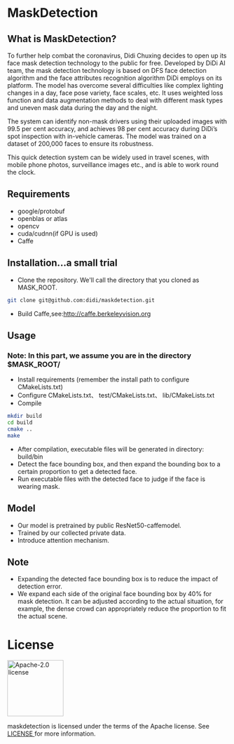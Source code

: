 # MaskDetection

## What is MaskDetection?
To further help combat the coronavirus, Didi Chuxing decides to open up its face mask detection technology to the public for free. Developed by DiDi AI team, the mask detection technology is based on DFS face detection algorithm and the face attributes recognition algorithm DiDi employs on its platform. 
The model has overcome several difficulties like complex lighting changes in a day, face pose variety, face scales, etc. It uses weighted loss function and data augmentation methods to deal with different mask types and uneven mask data during the day and the night. 

The system can identify non-mask drivers using their uploaded images with 99.5 per cent accuracy, and achieves 98 per cent accuracy during DiDi’s spot inspection with in-vehicle cameras. The model was trained on a dataset of 200,000 faces to ensure its robustness. 

This quick detection system can be widely used in travel scenes, with mobile phone photos, surveillance images etc., and is able to work round the clock.

## Requirements
- google/protobuf
- openblas or atlas
- opencv
- cuda/cudnn(if GPU is used)
- Caffe

## Installation...a small trial
- Clone the repository. We'll call the directory that you cloned as MASK_ROOT.
```bash
git clone git@github.com:didi/maskdetection.git
```
- Build Caffe,see:http://caffe.berkeleyvision.org

## Usage
### Note: In this part, we assume you are in the directory $MASK_ROOT/

- Install requirements (remember the install path to configure CMakeLists.txt)
- Configure CMakeLists.txt、 test/CMakeLists.txt、 lib/CMakeLists.txt
- Compile
```bash
mkdir build
cd build
cmake ..
make
```
- After compilation, executable files will be generated in directory: build/bin
- Detect the face bounding box, and then expand the bounding box to a certain proportion to get a detected face.
- Run executable files with the detected face to judge if the face is wearing mask.

## Model
- Our model is pretrained by public ResNet50-caffemodel.
- Trained by our collected private data.
- Introduce attention mechanism.

## Note
- Expanding the detected face bounding box is to reduce the impact of detection error.
- We expand each side of the original face bounding box by 40% for mask detection. It can be adjusted according to the actual situation, for example, the dense crowd can appropriately reduce the proportion to fit the actual scene.

# License

<img alt="Apache-2.0 license" src="https://lucene.apache.org/images/mantle-power.png" width="128">

maskdetection is licensed under the terms of the Apache license. See [LICENSE ](LICENSE)for more information.
